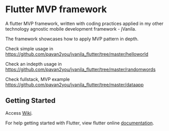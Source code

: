 # Flutter MVP framework

A flutter MVP framework, written with coding practices applied in my other technology agnostic mobile development framework - jVanila.

The framework showcases how to apply MVP pattern in depth. 

Check simple usage in https://github.com/pavan2you/jvanila_flutter/tree/master/helloworld

Check an indepth usage in https://github.com/pavan2you/jvanila_flutter/tree/master/randomwords

Check fullstack, MVP example https://github.com/pavan2you/jvanila_flutter/tree/master/dataapp

## Getting Started

Access [Wiki](https://github.com/pavan2you/flutter-mvp-framework/wiki/jVanila's-flutter-framework).

For help getting started with Flutter, view flutter online
[documentation](https://flutter.io/).

